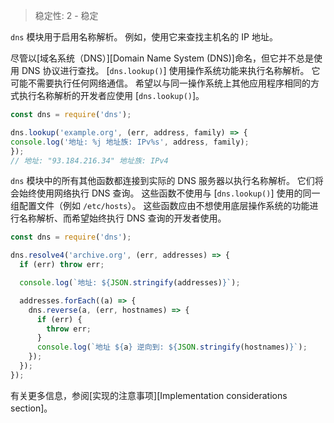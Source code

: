 
<!--introduced_in=v0.10.0-->

> 稳定性: 2 - 稳定

`dns` 模块用于启用名称解析。 
例如，使用它来查找主机名的 IP 地址。

尽管以[域名系统（DNS）][Domain Name System (DNS)]命名，但它并不总是使用 DNS 协议进行查找。 
[`dns.lookup()`] 使用操作系统功能来执行名称解析。 
它可能不需要执行任何网络通信。 
希望以与同一操作系统上其他应用程序相同的方式执行名称解析的开发者应使用 [`dns.lookup()`]。

```js
const dns = require('dns');

dns.lookup('example.org', (err, address, family) => {
console.log('地址: %j 地址族: IPv%s', address, family);
});
// 地址: "93.184.216.34" 地址族: IPv4
```

`dns` 模块中的所有其他函数都连接到实际的 DNS 服务器以执行名称解析。 
它们将会始终使用网络执行 DNS 查询。 
这些函数不使用与 [`dns.lookup()`] 使用的同一组配置文件（例如 `/etc/hosts`）。 
这些函数应由不想使用底层操作系统的功能进行名称解析、而希望始终执行 DNS 查询的开发者使用。

```js
const dns = require('dns');

dns.resolve4('archive.org', (err, addresses) => {
  if (err) throw err;

  console.log(`地址: ${JSON.stringify(addresses)}`);

  addresses.forEach((a) => {
    dns.reverse(a, (err, hostnames) => {
      if (err) {
        throw err;
      }
      console.log(`地址 ${a} 逆向到: ${JSON.stringify(hostnames)}`);
    });
  });
});
```

有关更多信息，参阅[实现的注意事项][Implementation considerations section]。


